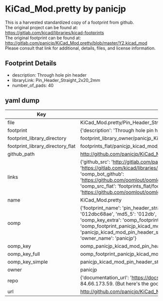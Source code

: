 # KiCad_Mod.pretty by panicjp  
This is a harvested standardized copy of a footprint from github.  
The original project can be found at:  
https://gitlab.com/kicad/libraries/kicad-footprints  
The original footprint can be found at:
http://gitlab.com/panicjp/KiCad_Mod.pretty/blob/master/Y2.kicad_mod
Please consult that link for additional, details, files, and license information.  
## Footprint Details
* description: Through hole pin header  
* libraryLink: Pin_Header_Straight_2x20_2mm  
* number_of_pads: 40  
## yaml dump  
| Key | Value |  
| --- | --- |  
| file | KiCad_Mod.pretty/Pin_Header_Straight_2x20_2mm.kicad_mod |  
| footprint | {'description': 'Through hole pin header', 'libraryLink': 'Pin_Header_Straight_2x20_2mm', 'number_of_pads': 40} |  
| footprint_library_directory | footprint_library_owner/panicjp_KiCad_Mod.pretty |  
| footprint_library_directory_flat | footprints_flat/panicjp_kicad_mod_pin_header_straight_2x20_2mm/working |  
| github_path | http://github.com/panicjp/KiCad_Mod.pretty/blob/master/Pin_Header_Straight_2x20_2mm.kicad_mod |  
| links | {'github_src': 'http://gitlab.com/panicjp/KiCad_Mod.pretty/blob/master/Y2.kicad_mod', 'github_src_repo': 'https://gitlab.com/kicad/libraries/kicad-footprints', 'oomp_bot': 'footprints/panicjp_kicad_mod_pin_header_straight_2x20_2mm/working', 'oomp_bot_github': 'https://github.com/oomlout/oomlout_oomp_footprint_bot/tree/main/footprints/panicjp_kicad_mod_pin_header_straight_2x20_2mm/working', 'oomp_src_flat': 'footprints_flat/footprints_flat/panicjp_kicad_mod_pin_header_straight_2x20_2mm/working', 'oomp_src_flat_github': 'https://github.com/oomlout/oomlout_oomp_footprint_src/tree/main/footprints_flat/panicjp_kicad_mod_pin_header_straight_2x20_2mm/working'} |  
| name | KiCad_Mod.pretty |  
| oomp | {'footprint_name': 'pin_header_straight_2x20_2mm', 'library_name': 'kicad_mod', 'md5': '012dbc68ae7870879c770f76444baf22', 'md5_10': '012dbc68ae', 'md5_5': '012db', 'md5_6': '012dbc', 'oomp_key': 'oomp_panicjp_kicad_mod_pin_header_straight_2x20_2mm', 'oomp_key_extra': 'oomp_footprint_panicjp_kicad_mod_pin_header_straight_2x20_2mm', 'oomp_key_full': 'oomp_footprint_panicjp_kicad_mod_pin_header_straight_2x20_2mm_012dbc', 'oomp_key_simple': 'panicjp_kicad_mod_pin_header_straight_2x20_2mm', 'original_filename': 'KiCad_Mod.pretty/Pin_Header_Straight_2x20_2mm.kicad_mod', 'owner_name': 'panicjp'} |  
| oomp_key | oomp_panicjp_kicad_mod_pin_header_straight_2x20_2mm |  
| oomp_key_full | oomp_footprint_panicjp_kicad_mod_pin_header_straight_2x20_2mm |  
| oomp_key_simple | panicjp_kicad_mod_pin_header_straight_2x20_2mm |  
| owner | panicjp |  
| repo | {'documentation_url': 'https://docs.github.com/rest/overview/resources-in-the-rest-api#rate-limiting', 'message': "API rate limit exceeded for 84.66.173.59. (But here's the good news: Authenticated requests get a higher rate limit. Check out the documentation for more details.)"} |  
| url | http://github.com/panicjp/KiCad_Mod.pretty |  


